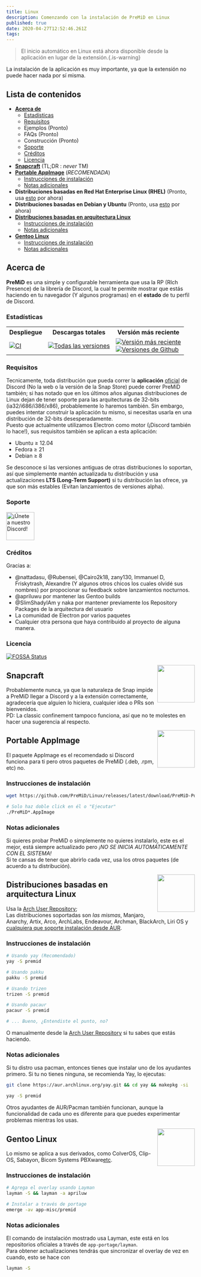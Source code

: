 ```yaml
---
title: Linux
description: Comenzando con la instalación de PreMiD en Linux
published: true
date: 2020-04-27T12:52:46.261Z
tags:
---
```


> El inicio automático en Linux está ahora disponible desde la aplicación en lugar de la extensión.{.is-warning}

La instalación de la aplicación es muy importante, ya que la extensión no puede hacer nada por sí misma.

## Lista de contenidos

- **[Acerca de](#about)**
  - [Estadísticas](#stats)
  - [Requisitos](#requirements)
  - Ejemplos (Pronto)
  - FAQs (Pronto)
  - Construcción (Pronto)
  - [Soporte](#support)
  - [Créditos](#credits)
  - [Licencia](#license)
- **[Snapcraft](#snapcraft)** (TL;DR : _never_ TM️)
- **[Portable AppImage](#portable-appimage)** (_RECOMENDADA_)
  - [Instrucciones de instalación](#installation-instructions)
  - [Notas adicionales](#additional-notes)
- **Distribuciones basadas en Red Hat Enterprise Linux (RHEL)** (Pronto, usa [esto](#portable-appimage) por ahora)
- **Distribuciones basadas en Debian y Ubuntu** (Pronto, usa [esto](#portable-appimage) por ahora)
- **[Distribuciones basadas en arquitectura Linux](#arch-linux-based-distributions)**
  - [Instrucciones de instalación](#installation-instructions-1)
  - [Notas adicionales](#additional-notes-1)
- **[Gentoo Linux](#gentoo-linux)**
  - [Instrucciones de instalación](#installation-instructions-2)
  - [Notas adicionales](#additional-notes-2)

<a name="about"></a>

## Acerca de

**PreMiD** es una simple y configurable herramienta que usa la RP (RIch Presence) de la librería de Discord, la cual te permite mostrar que estás haciendo en tu navegador (Y algunos programas) en el **estado** de tu perfil de Discord.

<a name="stats"></a>

### Estadísticas

<table>
  <tr>
    <th>Despliegue</th>
    <th>Descargas totales</th>
    <th>Versión más reciente</th>
  </tr>
  <tr>
    <td><a href="https://github.com/PreMiD/Linux/actions"><img src="https://github.com/PreMiD/Linux/workflows/CI/badge.svg?branch=master&event=push" alt="CI"></a></td>
    <td><a href="https://github.com/PreMiD/Linux/releases"><img src="https://img.shields.io/github/downloads/PreMiD/Linux/total.svg?maxAge=86400" alt="Todas las versiones"></a></td>
    <td><a href="https://github.com/PreMiD/Linux/releases/latest"><img src="https://img.shields.io/github/v/release/PreMiD/Linux.svg?maxAge=86400" alt="Versión más reciente"><br><img src="https://img.shields.io/github/downloads/PreMiD/Linux/latest/total.svg?maxAge=86400" alt="Versiones de Github"></a></td>
  </tr>
</table>

<a name="requirements"></a>

### Requisitos

Tecnicamente, toda distribución que pueda correr la **aplicación** [oficial](https://discordapp.com/download) de Discord (No la web o la versión de la Snap Store) puede correr PreMiD también; si has notado que en los últimos años algunas distribuciones de Linux dejan de tener soporte para las arquitecturas de 32-bits (ia32/i686/i386/x86), probablemente lo haremos también. Sin embargo, puedes intentar construir la aplicación tu mismo, si necesitas usarla en una distribución de 32-bits desesperadamente.</br> Puesto que actualmente utilizamos Electron como motor (¡Discord también lo hace!), sus requisitos también se aplican a esta aplicación:

- Ubuntu ≥ 12.04
- Fedora ≥ 21
- Debian ≥ 8

Se desconoce si las versiones antiguas de otras distribuciones lo soportan, así que simplemente mantén actualizada tu distribución y usa actualizaciones **LTS (Long-Term Support)** si tu distribución las ofrece, ya que son más estables (Evitan lanzamientos de versiones alpha).

<a name="support"></a>

### Soporte

<div>
  <a target="_blank" href="https://discord.gg/WvfVZ8T" title="¡Únete a nuestro Discord!">
    <img height="75px" draggable="false" src="https://discordapp.com/api/guilds/493130730549805057/widget.png?style=banner2" alt="¡Únete a nuestro Discord!">
  </a>
</div>

<a name="credits"></a>

### Créditos

Gracias a:

- @nattadasu, @Rubensei, @Cairo2k18, zany130, Immanuel D, Friskytrash, Alexandre (Y algunos otros chicos los cuales olvidé sus nombres) por propocionar su feedback sobre lanzamientos nocturnos.
- @apriluwu por mantener las Gentoo builds
- @SlimShadyIAm y naka por mantener previamente los Repository Packages de la arquitectura del usuario
- La comunidad de Electron por varios paquetes
- Cualquier otra persona que haya contribuido al proyecto de alguna manera.

<a name="license"></a>

### Licencia

[![FOSSA Status](https://app.fossa.io/api/projects/git%2Bgithub.com%2FPreMiD%2FLinux.svg?type=large)](https://app.fossa.io/projects/git%2Bgithub.com%2FPreMiD%2FLinux?ref=badge_large)

<img src="https://i.imgur.com/ACAxtmA.png" width="100" height="100" align="right"></img>
<a name="snapcraft"></a>

## Snapcraft

Probablemente nunca, ya que la naturaleza de Snap impide a PreMiD llegar a Discord y a la extensión correctamente,</br> agradecería que alguien lo hiciera, cualquier idea o PRs son bienvenidos.</br> PD: La classic confinement tampoco funciona, así que no te molestes en hacer una sugerencia al respecto.

<img src="https://i.imgur.com/qEZOOfU.png" width="100" height="100" align="right"></img>
<a name="appimage"></a>

## Portable AppImage

El paquete AppImage es el recomendado si Discord funciona para ti pero otros paquetes de PreMiD (.deb, .rpm, etc) no.

<a name="appimageinstall"></a>

### Instrucciones de instalación

```bash
wget https://github.com/PreMiD/Linux/releases/latest/download/PreMiD-Portable.AppImage && chmod a+x PreMiD*.AppImage
```

```bash
# Solo haz doble click en él o "Ejecutar"
./PreMiD*.AppImage
```

<a name="appimagenotes"></a>

### Notas adicionales

Si quieres probar PreMiD o simplemente no quieres instalarlo, este es el mejor, está siempre actualizado pero _¡NO SE INICIA AUTOMÁTICAMENTE CON EL SISTEMA!_</br> Si te cansas de tener que abrirlo cada vez, usa los otros paquetes (de acuerdo a tu distribución).

<a name="arch"></a>
<img src="https://i.imgur.com/NBevNlU.png" width="100" height="100" align="right"></img>

## Distribuciones basadas en arquitectura Linux

Usa la [Arch User Repository](https://aur.archlinux.org/packages/premid);</br> Las distribuciones soportadas son _las mismas_, Manjaro, Anarchy, Artix, Arco, ArchLabs, Endeavour, Archman, BlackArch, Liri OS y [cualquiera que soporte instalación desde AUR](https://wiki.archlinux.org/index.php/Arch-based_distributions#Active).

<a name="archinstall"></a>

### Instrucciones de instalación

```bash
# Usando yay (Recomendado)
yay -S premid
```

```bash
# Usando pakku
pakku -S premid
```

```bash
# Usando trizen
trizen -S premid
```

```bash
# Usando pacaur
pacaur -S premid
```

```bash
# ... Bueno, ¿Entendiste el punto, no?
```

O manualmente desde la [Arch User Repository](https://aur.archlinux.org/packages/premid) si tu sabes que estás haciendo.

<a name="archnotes"></a>

### Notas adicionales

Si tu distro usa pacman, entonces tienes que instalar uno de los ayudantes primero. Si tu no tienes ninguna, se recomienda Yay, lo ejecutas:

```bash
git clone https://aur.archlinux.org/yay.git && cd yay && makepkg -si
```

```bash
yay -S premid
```

Otros ayudantes de AUR/Pacman también funcionan, aunque la funcionalidad de cada uno es diferente para que puedes experimentar problemas mientras los usas.

<img src="https://i.imgur.com/Kv1X2to.png" width="100" height="100" align="right"></img>
<a name="gentoo"></a>

## Gentoo Linux

Lo mismo se aplica a sus derivados, como ColverOS, Clip-OS, Sabayon, Bicom Systems PBXware[etc](https://wiki.gentoo.org/wiki/Distributions_based_on_Gentoo#Active_projects).

<a name="gentooinstall"></a>

### Instrucciones de instalación

```bash
# Agrega el overlay usando Layman
layman -S && layman -a apriluw
```

```bash
# Instalar a través de portage
emerge -av app-misc/premid
```

<a name="gentoonotes"></a>

### Notas adicionales

El comando de instalación mostrado usa Layman, este está en los repositorios oficiales a través de `app-portage/layman`.<br> Para obtener actualizaciones tendrás que sincronizar el overlay de vez en cuando, esto se hace con

```bash
layman -S
```